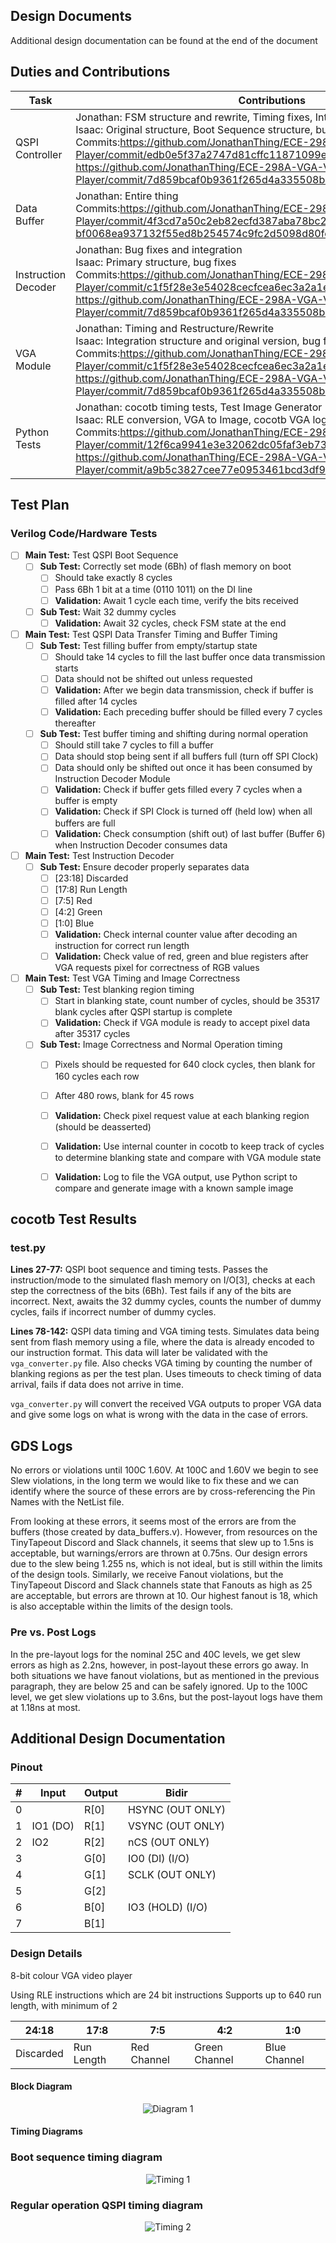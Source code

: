 ## Design Documents
Additional design documentation can be found at the end of the document
## Duties and Contributions
|Task| Contributions |
|--|--|
| QSPI Controller |Jonathan: FSM structure and rewrite, Timing fixes, Integration<br>Isaac: Original structure, Boot Sequence structure, bug fixes<br>Commits:https://github.com/JonathanThing/ECE-298A-VGA-Video-Player/commit/edb0e5f37a2747d81cffc11871099e1879bb5264<br>https://github.com/JonathanThing/ECE-298A-VGA-Video-Player/commit/7d859bcaf0b9361f265d4a335508b185661d5f0f|
|Data Buffer|Jonathan: Entire thing<br>Commits:https://github.com/JonathanThing/ECE-298A-VGA-Video-Player/commit/4f3cd7a50c2eb82ecfd387aba78bc2b590faa9d1#diff-bf0068ea937132f55ed8b254574c9fc2d5098d80feb32b6c8a04860c70154cbd|
|Instruction Decoder|Jonathan: Bug fixes and integration<br>Isaac: Primary structure, bug fixes<br>Commits:https://github.com/JonathanThing/ECE-298A-VGA-Video-Player/commit/c1f5f28e3e54028cecfcea6ec3a2a1e7be0e1e69<br>https://github.com/JonathanThing/ECE-298A-VGA-Video-Player/commit/7d859bcaf0b9361f265d4a335508b185661d5f0f|
|VGA Module|Jonathan: Timing and Restructure/Rewrite<br>Isaac: Integration structure and original version, bug fixes<br>Commits:https://github.com/JonathanThing/ECE-298A-VGA-Video-Player/commit/c1f5f28e3e54028cecfcea6ec3a2a1e7be0e1e69<br>https://github.com/JonathanThing/ECE-298A-VGA-Video-Player/commit/7d859bcaf0b9361f265d4a335508b185661d5f0f|
|Python Tests|Jonathan: cocotb timing tests, Test Image Generator<br>Isaac: RLE conversion, VGA to Image, cocotb VGA logging<br>Commits:https://github.com/JonathanThing/ECE-298A-VGA-Video-Player/commit/12f6ca9941e3e32062dc05faf3eb738f4b95e620<br>https://github.com/JonathanThing/ECE-298A-VGA-Video-Player/commit/a9b5c3827cee77e0953461bcd3df90078bb888ba|


  

## Test Plan
### Verilog Code/Hardware Tests
 - [ ] **Main Test:** Test QSPI Boot Sequence
	 - [ ] **Sub Test:** Correctly set mode (6Bh) of flash memory on boot
		 - [ ] Should take exactly 8 cycles
		 - [ ] Pass 6Bh 1 bit at a time (0110 1011) on the DI line
		 - [ ] **Validation:** Await 1 cycle each time, verify the bits received
	 - [ ] **Sub Test:** Wait 32 dummy cycles
		 - [ ] **Validation:** Await 32 cycles, check FSM state at the end
 - [ ] **Main Test:** Test QSPI Data Transfer Timing and Buffer Timing
	 - [ ] **Sub Test:** Test filling buffer from empty/startup state
		 - [ ] Should take 14 cycles to fill the last buffer once data transmission starts
		 - [ ] Data should not be shifted out unless requested
		 - [ ] **Validation:** After we begin data transmission, check if buffer is filled after 14 cycles
		 - [ ] **Validation:** Each preceding buffer should be filled every 7 cycles thereafter
	 - [ ] **Sub Test:** Test buffer timing and shifting during normal operation
		 - [ ] Should still take 7 cycles to fill a buffer
		 - [ ] Data should stop being sent if all buffers full (turn off SPI Clock)
		 - [ ] Data should only be shifted out once it has been consumed by Instruction Decoder Module
		 - [ ] **Validation:** Check if buffer gets filled every 7 cycles when a buffer is empty
		 - [ ] **Validation:** Check if SPI Clock is turned off (held low) when all buffers are full
		 - [ ] **Validation:** Check consumption (shift out) of last buffer (Buffer 6) when Instruction Decoder consumes data
 - [ ] **Main Test:** Test Instruction Decoder
	 - [ ] **Sub Test:** Ensure decoder properly separates data
		 - [ ] [23:18] Discarded
		 - [ ] [17:8] Run Length
		 - [ ] [7:5] Red
		 - [ ] [4:2] Green
		 - [ ] [1:0] Blue
		 - [ ] **Validation:** Check internal counter value after decoding an instruction for correct run length
		 - [ ] **Validation:** Check value of red, green and blue registers after VGA requests pixel for correctness of RGB values
 - [ ] **Main Test:** Test VGA Timing and Image Correctness
	 - [ ] **Sub Test:** Test blanking region timing
		 - [ ] Start in blanking state, count number of cycles, should be 35317 blank cycles after QSPI startup is complete
		 - [ ] **Validation:** Check if VGA module is ready to accept pixel data after 35317 cycles
	 - [ ] **Sub Test:** Image Correctness and Normal Operation timing
		 - [ ] Pixels should be requested for 640 clock cycles, then blank for 160 cycles each row
		 - [ ] After 480 rows, blank for 45 rows
		 - [ ] **Validation:** Check pixel request value at each blanking region (should be deasserted)
		 - [ ] **Validation:** Use internal counter in cocotb to keep track of cycles to determine blanking state and compare with VGA module state
		 - [ ] **Validation:** Log to file the VGA output, use Python script to compare and generate image with a known sample image 
  

## cocotb Test Results

### test.py
**Lines 27-77:** QSPI boot sequence and timing tests. Passes the instruction/mode to the simulated flash memory on I/O[3], checks at each step the correctness of the bits (6Bh). Test fails if any of the bits are incorrect. Next, awaits the 32 dummy cycles, counts the number of dummy cycles, fails if incorrect number of dummy cycles.

**Lines 78-142:** QSPI data timing and VGA timing tests. Simulates data being sent from flash memory using a file, where the data is already encoded to our instruction format. This data will later be validated with the `vga_converter.py` file. Also checks VGA timing by counting the number of blanking regions as per the test plan. Uses timeouts to check timing of data arrival, fails if data does not arrive in time. 

`vga_converter.py` will convert the received VGA outputs to proper VGA data and give some logs on what is wrong with the data in the case of errors.

## GDS Logs
No errors or violations until 100C 1.60V. 
At 100C and 1.60V we begin to see Slew violations, in the long term we would like to fix these and we can identify where the source of these errors are by cross-referencing the Pin Names with the NetList file. 

From looking at these errors, it seems most of the errors are from the buffers (those created by data_buffers.v). However, from resources on the TinyTapeout Discord and Slack channels, it seems that slew up to 1.5ns is acceptable, but warnings/errors are thrown at 0.75ns. Our design errors due to the slew being 1.255 ns, which is not ideal, but is still within the limits of the design tools. Similarly, we receive Fanout violations, but the TinyTapeout Discord and Slack channels state that Fanouts as high as 25 are acceptable, but errors are thrown at 10. Our highest fanout is 18, which is also acceptable within the limits of the design tools. 

### Pre vs. Post Logs
In the pre-layout logs for the nominal 25C and 40C levels, we get slew errors as high as 2.2ns, however, in post-layout these errors go away. In both situations we have fanout violations, but as mentioned in the previous paragraph, they are below 25 and can be safely ignored. Up to the 100C level, we get slew violations up to 3.6ns, but the post-layout logs have them at 1.18ns at most. 

## Additional Design Documentation

### Pinout
|#|Input|Output  | Bidir|
|--|--|--|--|
| 0 |  |R[0]|HSYNC (OUT ONLY)|
|  1| IO1 (DO) |R[1]|VSYNC (OUT ONLY)|
|  2|  IO2|R[2]|nCS (OUT ONLY)|
|  3|  |G[0]|IO0 (DI) (I/O)|
|  4|  |G[1]|SCLK (OUT ONLY)|
|  5|  |G[2]||
|  6|  |B[0]|IO3 (HOLD) (I/O)|
|  7|  |B[1]||

### Design Details
8-bit colour VGA video player

Using RLE instructions which are 24 bit instructions
Supports up to 640 run length, with minimum of 2

|24:18|17:8|7:5|4:2|1:0|
|--|--|--|--|--|
| Discarded | Run Length |Red Channel|Green Channel|Blue Channel|

#### Block Diagram
<p align="center">
  <img src="https://github.com/JonathanThing/VGA-Video-Player/blob/main/docs/imgs/Block_Diagram.png?raw=true" alt="Diagram 1"/>
</p>

#### Timing Diagrams
### Boot sequence timing diagram
<p align="center">
  <img src="https://github.com/JonathanThing/VGA-Video-Player/blob/Verilog-Fixes/docs/imgs/Startup_Sequence.png?raw=true" alt="Timing 1"/>
</p>

### Regular operation QSPI timing diagram
<p align="center">
  <img src="https://github.com/JonathanThing/VGA-Video-Player/blob/Verilog-Fixes/docs/imgs/Instruction_Reading.png?raw=true" alt="Timing 2"/>
</p>

